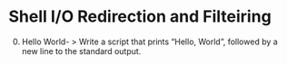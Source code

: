 # Shell I/O Redirection and Filteiring
0. Hello World- >  Write a script that prints “Hello, World”, followed by a new line to the standard output.
